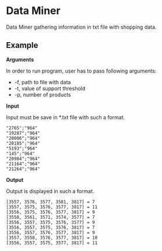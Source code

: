 Data Miner
============

Data Miner gathering information in txt file with shopping data.

Example
-------------------------

 **Arguments**

 In order to run program, user has to pass following arguments:

 - -f, path to file with data
 - -t, value of support threshold
 - -p, number of products

 **Input**

Input must be save in *.txt file with such a format.

    "2765";"964"
    "19287";"964"
    "20006";"964"
    "20185";"964"
    "5193";"964"
    "145";"964"
    "20984";"964"
    "21164";"964"
    "21264";"964"

**Output**

Output is displayed in such a format.

    [3557, 3576, 3577, 3581, 3817] = 7
    [3557, 3575, 3576, 3577, 3817] = 11
    [3556, 3575, 3576, 3577, 3817] = 9
    [3558, 3561, 3571, 3574, 3577] = 7
    [3556, 3557, 3575, 3576, 3577] = 9
    [3556, 3557, 3575, 3576, 3817] = 7
    [3556, 3557, 3576, 3577, 3817] = 9
    [3557, 3558, 3576, 3577, 3817] = 10
    [3556, 3557, 3575, 3577, 3817] = 11